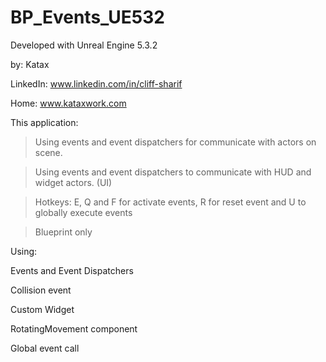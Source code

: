 # BP_Events_UE532
Developed with Unreal Engine 5.3.2 

by: Katax


LinkedIn: www.linkedin.com/in/cliff-sharif

Home: www.kataxwork.com

This application:

>Using events and event dispatchers for communicate with actors on scene.

>Using events and event dispatchers to communicate with HUD and widget actors. (UI)

>Hotkeys: E, Q and F for activate events, R for reset event and U to globally execute events 

>Blueprint only

Using:

Events and Event Dispatchers

Collision event

Custom Widget

RotatingMovement component

Global event call 

